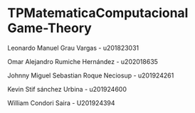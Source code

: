 # TPMatematicaComputacional Game-Theory
 
Leonardo Manuel Grau Vargas - u201823031

Omar Alejandro Rumiche Hernández - u202018635

Johnny Miguel Sebastian Roque Neciosup - u201924261

Kevin Stif sánchez Urbina - u201924600

William Condori Saira - U201924394


